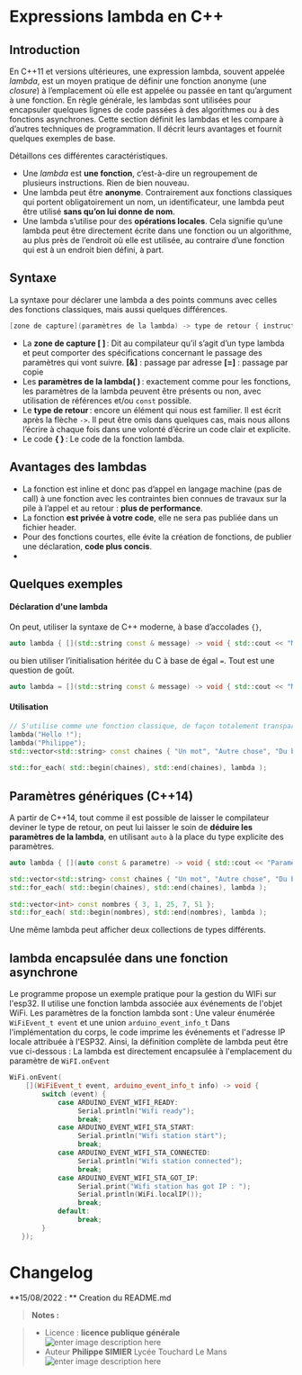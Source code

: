 ﻿# Expressions lambda en C++


## Introduction

En C++11 et versions ultérieures, une expression lambda, souvent appelée _lambda_, est un moyen pratique de définir une  fonction anonyme (une _closure_) à l’emplacement où elle est appelée ou passée en tant qu’argument à une fonction. En règle générale, les lambdas sont utilisées pour encapsuler quelques lignes de code passées à des algorithmes ou à des fonctions asynchrones. Cette section définit les lambdas et les compare à d’autres techniques de programmation. Il décrit leurs avantages et fournit quelques exemples de base.

 Détaillons ces différentes caractéristiques.

-   Une _lambda_ est  **une fonction**, c’est-à-dire un regroupement de plusieurs instructions. Rien de bien nouveau.
-   Une lambda peut être  **anonyme**. Contrairement aux fonctions classiques qui portent obligatoirement un nom, un identificateur, une lambda peut être utilisé  **sans qu’on lui donne de nom**.
-   Une lambda s’utilise pour des  **opérations locales**. Cela signifie qu’une lambda peut être directement écrite dans une fonction ou un algorithme, au plus près de l’endroit où elle est utilisée, au contraire d’une fonction qui est à un endroit bien défini, à part.

## Syntaxe

La syntaxe pour déclarer une lambda a des points communs avec celles des fonctions classiques, mais aussi quelques différences. 

```c++
[zone de capture](paramètres de la lambda) -> type de retour { instructions }

```

 -   La  **zone de capture [ ]** : Dit au compilateur qu’il s’agit d’un type lambda et peut comporter des spécifications concernant le passage des paramètres qui vont suivre. 
   **[&]** : passage par adresse 
   **[=]** : passage par copie
 -   Les  **paramètres de la lambda( )** : exactement comme pour les fonctions, les paramètres de la lambda peuvent être présents ou non, avec utilisation de références et/ou  `const`  possible.
 -   Le  **type de retour** : encore un élément qui nous est familier. Il est écrit après la flèche  `->`. Il peut être omis dans quelques cas, mais nous allons l’écrire à chaque fois dans une volonté d’écrire un code clair et explicite.
 -   Le code  **{ }** :  Le code de la fonction lambda.
 
 ## Avantages  des lambdas
 
 - La fonction est inline et donc pas d’appel en langage machine (pas de call) à une fonction avec les contraintes bien connues de travaux sur la pile à l’appel et au retour :  **plus de performance**.
 -  La fonction  **est privée à votre code**, elle ne sera pas publiée dans un fichier header. 
 - Pour des fonctions courtes, elle évite la création de fonctions, de publier une déclaration,  **code plus concis**.
 - 
## Quelques exemples 

#### Déclaration d'une lambda
On peut,  utiliser la syntaxe de C++ moderne, à base d’accolades `{}`, 
```cpp
auto lambda { [](std::string const & message) -> void { std::cout << "Message reçu : " << message << std::endl; }};
```
ou bien utiliser l’initialisation héritée du C à base de égal `=`. Tout est une question de goût.
```cpp
auto lambda = [](std::string const & message) -> void { std::cout << "Message reçu : " << message << std::endl; };
```
#### Utilisation
```cpp
// S'utilise comme une fonction classique, de façon totalement transparente.
lambda("Hello !");
lambda("Philippe");
std::vector<std::string> const chaines { "Un mot", "Autre chose", "Du blabla", "Du texe", "Des lettres" };
    
std::for_each( std::begin(chaines), std::end(chaines), lambda );
```
##  Paramètres génériques (C++14)

A partir de C++14, tout comme il est possible de laisser le compilateur deviner le type de retour, on peut lui laisser le soin de **déduire les paramètres de la lambda**, en utilisant `auto` à la place du type explicite des paramètres.
```cpp
auto lambda { [](auto const & parametre) -> void { std::cout << "Paramètre reçu : " << parametre << std::endl; }};

std::vector<std::string> const chaines { "Un mot", "Autre chose", "Du blabla", "Du texe", "Des lettres" };
std::for_each( std::begin(chaines), std::end(chaines), lambda );
    
std::vector<int> const nombres { 3, 1, 25, 7, 51 };
std::for_each( std::begin(nombres), std::end(nombres), lambda );
```
Une même lambda peut afficher deux collections de types différents.

## lambda encapsulée dans  une fonction asynchrone

Le programme propose un exemple pratique pour la gestion du WIFi sur l'esp32. Il utilise une fonction lambda associée aux  événements de l'objet WiFi.
Les paramètres de la fonction lambda sont : Une valeur énumérée `WiFiEvent_t event`
et une union `arduino_event_info_t`
Dans l'implémentation du corps, le code imprime les événements et l'adresse IP locale attribuée à l'ESP32.  Ainsi, la définition complète de lambda peut être vue ci-dessous :
La  lambda est directement encapsulée à l'emplacement du paramètre de `WiFI.onEvent`
```cpp
WiFi.onEvent(
    [](WiFiEvent_t event, arduino_event_info_t info) -> void {
        switch (event) {
            case ARDUINO_EVENT_WIFI_READY:
                 Serial.println("Wifi ready");
                 break;
            case ARDUINO_EVENT_WIFI_STA_START:
                 Serial.println("Wifi station start");
                 break;
            case ARDUINO_EVENT_WIFI_STA_CONNECTED:
                 Serial.println("Wifi station connected");
                 break;
            case ARDUINO_EVENT_WIFI_STA_GOT_IP:
                 Serial.print("Wifi station has got IP : ");
                 Serial.println(WiFi.localIP());
                 break;
            default:
                 break;
        }
   });
```
# Changelog

**15/08/2022 : ** Creation du README.md 

> **Notes :**


> - Licence : **licence publique générale** ![enter image description here](https://img.shields.io/badge/licence-GPL-green.svg)
> - Auteur **Philippe SIMIER** Lycée Touchard Le Mans
>  ![enter image description here](https://img.shields.io/badge/built-passing-green.svg)
<!-- TOOLBOX 

Génération des badges : https://shields.io/
Génération de ce fichier : https://stackedit.io/editor#



